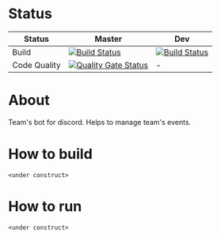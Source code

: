 # Status
| Status | Master | Dev |
| ------ | ------ | --- |
| Build | [![Build Status](https://travis-ci.com/shaart/team-f-discord-bot.svg?branch=master)](https://travis-ci.com/shaart/team-f-discord-bot) | [![Build Status](https://travis-ci.com/shaart/team-f-discord-bot.svg?branch=dev)](https://travis-ci.com/shaart/team-f-discord-bot) |
| Code Quality | [![Quality Gate Status](https://sonarcloud.io/api/project_badges/measure?project=shaart_team-f-discord-bot&metric=alert_status)](https://sonarcloud.io/dashboard?id=shaart_team-f-discord-bot) | - |

# About
Team's bot for discord. Helps to manage team's events.

# How to build
`<under construct>`

# How to run
`<under construct>`
